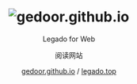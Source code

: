<div align="center">
  
# ![gedoor.github.io](https://github.com/gedoor/gedoor.github.io/blob/master/images/2021-09-30%20www.legado.top.png)

Legado for Web
  
阅读网站
  
<a href="https://gedoor.github.io">gedoor.github.io</a> / <a href="https://www.legado.top/">legado.top</a>
</div>
